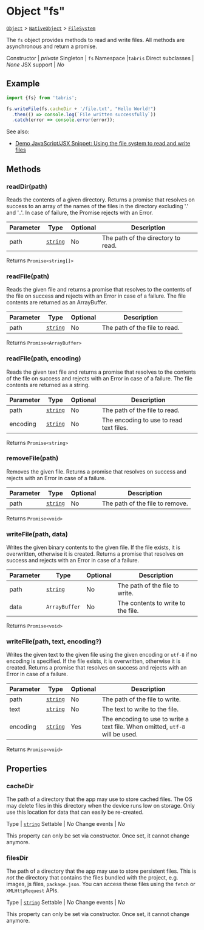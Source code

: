 ---
---
# Object "fs"

<span style="white-space:nowrap;">[`Object`](https://developer.mozilla.org/en-US/docs/Web/JavaScript/Reference/Global_Objects/Object)</span> > <span style="white-space:nowrap;">[`NativeObject`](NativeObject.md)</span> > <span style="white-space:nowrap;">[`FileSystem`](fs.md)</span>

The `fs` object provides methods to read and write files. All methods are asynchronous and return a promise.


Constructor | *private*
Singleton | `fs`
Namespace |`tabris`
Direct subclasses | *None*
JSX support | *No*


## Example
```js
import {fs} from 'tabris';

fs.writeFile(fs.cacheDir + '/file.txt', "Hello World!")
  .then(() => console.log(`File written successfully`))
  .catch(error => console.error(error));
```

See also:

- [Demo JavaScript/JSX Snippet: Using the file system to read and write files](https://playground.tabris.com/?gitref=v3.0.0&snippet=fs.jsx)

## Methods

### readDir(path)



Reads the contents of a given directory. Returns a promise that resolves on success to an array of the names of the files in the directory excluding '.' and '..'. In case of failure, the Promise rejects with an Error.


Parameter|Type|Optional|Description
-|-|-|-
path | <span style="white-space:nowrap;">[`string`](https://developer.mozilla.org/en-US/docs/Web/JavaScript/Data_structures#String_type)</span> | No | The path of the directory to read.


Returns <span style="white-space:nowrap;">`Promise<string[]>`</span>

### readFile(path)



Reads the given file and returns a promise that resolves to the contents of the file on success and rejects with an Error in case of a failure. The file contents are returned as an ArrayBuffer.


Parameter|Type|Optional|Description
-|-|-|-
path | <span style="white-space:nowrap;">[`string`](https://developer.mozilla.org/en-US/docs/Web/JavaScript/Data_structures#String_type)</span> | No | The path of the file to read.


Returns <span style="white-space:nowrap;">`Promise<ArrayBuffer>`</span>

### readFile(path, encoding)



Reads the given text file and returns a promise that resolves to the contents of the file on success and rejects with an Error in case of a failure. The file contents are returned as a string.


Parameter|Type|Optional|Description
-|-|-|-
path | <span style="white-space:nowrap;">[`string`](https://developer.mozilla.org/en-US/docs/Web/JavaScript/Data_structures#String_type)</span> | No | The path of the file to read.
encoding | <span style="white-space:nowrap;">[`string`](https://developer.mozilla.org/en-US/docs/Web/JavaScript/Data_structures#String_type)</span> | No | The encoding to use to read text files.


Returns <span style="white-space:nowrap;">`Promise<string>`</span>

### removeFile(path)



Removes the given file. Returns a promise that resolves on success and rejects with an Error in case of a failure.


Parameter|Type|Optional|Description
-|-|-|-
path | <span style="white-space:nowrap;">[`string`](https://developer.mozilla.org/en-US/docs/Web/JavaScript/Data_structures#String_type)</span> | No | The path of the file to remove.


Returns <span style="white-space:nowrap;">`Promise<void>`</span>

### writeFile(path, data)



Writes the given binary contents to the given file. If the file exists, it is overwritten, otherwise it is created. Returns a promise that resolves on success and rejects with an Error in case of a failure.


Parameter|Type|Optional|Description
-|-|-|-
path | <span style="white-space:nowrap;">[`string`](https://developer.mozilla.org/en-US/docs/Web/JavaScript/Data_structures#String_type)</span> | No | The path of the file to write.
data | <span style="white-space:nowrap;">`ArrayBuffer`</span> | No | The contents to write to the file.


Returns <span style="white-space:nowrap;">`Promise<void>`</span>

### writeFile(path, text, encoding?)



Writes the given text to the given file using the given encoding or `utf-8` if no encoding is specified. If the file exists, it is overwritten, otherwise it is created. Returns a promise that resolves on success and rejects with an Error in case of a failure.


Parameter|Type|Optional|Description
-|-|-|-
path | <span style="white-space:nowrap;">[`string`](https://developer.mozilla.org/en-US/docs/Web/JavaScript/Data_structures#String_type)</span> | No | The path of the file to write.
text | <span style="white-space:nowrap;">[`string`](https://developer.mozilla.org/en-US/docs/Web/JavaScript/Data_structures#String_type)</span> | No | The text to write to the file.
encoding | <span style="white-space:nowrap;">[`string`](https://developer.mozilla.org/en-US/docs/Web/JavaScript/Data_structures#String_type)</span> | Yes | The encoding to use to write a text file. When omitted, `utf-8` will be used.


Returns <span style="white-space:nowrap;">`Promise<void>`</span>


## Properties

### cacheDir


The path of a directory that the app may use to store cached files. The OS may delete files in this directory when the device runs low on storage. Only use this location for data that can easily be re-created.

Type | <span style="white-space:nowrap;">[`string`](https://developer.mozilla.org/en-US/docs/Web/JavaScript/Data_structures#String_type)</span>
Settable | *No*
Change events | *No*




This property can only be set via constructor. Once set, it cannot change anymore.

### filesDir


The path of a directory that the app may use to store persistent files. This is *not* the directory that contains the files bundled with the project, e.g. images, js files, `package.json`. You can access these files using the `fetch` or `XMLHttpRequest` APIs.

Type | <span style="white-space:nowrap;">[`string`](https://developer.mozilla.org/en-US/docs/Web/JavaScript/Data_structures#String_type)</span>
Settable | *No*
Change events | *No*




This property can only be set via constructor. Once set, it cannot change anymore.

